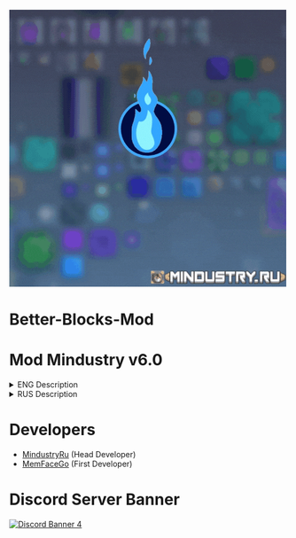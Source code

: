 ![Logo](sprites/ReadMe/Better-Blocks-Mod.gif)

# Better-Blocks-Mod
# Mod Mindustry v6.0
<details> 
  <summary>ENG Description</summary>
Better-Blocks-Mod: This mod adds more blocks, materials and enemies (In development).

The mod is developed specifically for mindustry.ru

For all questions, write to Discord: https://discord.mindustry.ru/
![Discord Shield](https://discordapp.com/api/guilds/658670734222163989/widget.png?style=shield)

Also, everyone can contribute to the development of the mod!
This mod will operate on our server.
The server connection addresses are on the website: https://mindustry.ru/
</details>

<details> 
  <summary>RUS Description</summary>
Better-Blocks-Mod: Этот мод добавляет больше блоков, материалов и врагов(В разаработке).

Мод разрабатывается специально для mindustry.ru

По всем вопросам пишите в Discord: https://discord.mindustry.ru/
![Discord Shield](https://discordapp.com/api/guilds/658670734222163989/widget.png?style=shield)

Так же все желающие могут внести вклад в развитие мода!
Этот мод будет действовать у нас на сервере.
Адреса подключения к серверам находятся на сайте: https://mindustry.ru/
</details>


# Developers

- [MindustryRu](https://github.com/MindustryRu) (Head Developer)
- [MemFaceGo](https://github.com/MemFaceGo) (First Developer)


# Discord Server Banner

<a href="https://discord.mindustry.ru/"><img src="https://discordapp.com/api/guilds/658670734222163989/widget.png?style=banner4" alt="Discord Banner 4"/></a>